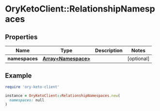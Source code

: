 # OryKetoClient::RelationshipNamespaces

## Properties

| Name | Type | Description | Notes |
| ---- | ---- | ----------- | ----- |
| **namespaces** | [**Array&lt;Namespace&gt;**](Namespace.md) |  | [optional] |

## Example

```ruby
require 'ory-keto-client'

instance = OryKetoClient::RelationshipNamespaces.new(
  namespaces: null
)
```


